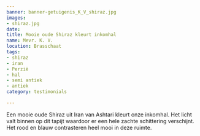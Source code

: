 ```yaml
---
banner: banner-getuigenis_K_V_shiraz.jpg
images:
- shiraz.jpg
date: 
title: Mooie oude Shiraz kleurt inkomhal
name: Mevr. K. V.
location: Brasschaat
tags:
- shiraz
- iran
- Perzië
- hal
- semi antiek
- antiek
category: testimonials

---
```


Een mooie oude Shiraz uit Iran van Ashtari kleurt onze inkomhal. Het licht valt binnen op dit tapijt waardoor er een hele zachte schittering verschijnt. Het rood en blauw contrasteren heel mooi in deze ruimte.

<!--more-->
